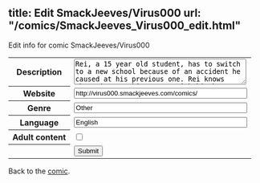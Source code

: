 title: Edit SmackJeeves/Virus000
url: "/comics/SmackJeeves_Virus000_edit.html"
---
Edit info for comic SmackJeeves/Virus000

<form name="comic" action="http://gaepostmail.appspot.com/comic/" method="post">
<table class="comicinfo">
<tr>
<th>Description</th><td><textarea name="description" cols="40" rows="3">Rei, a 15 year old student, has to switch to a new school because of an accident he caused at his previous one. Rei knows there is something wrong with him because everytime he's angry, any living thing he touches gets mysteriously ill. On Rei's first day at his new school, his bad luck lands him a detention and he ends up injuring himself on some misplaced equipment. Harumi, a girl in Rei's class, attempts to help him but backs off after seeing his wound heal itself before her eyes. Rei, not wanting to have this discovery spread, and not wanting to move schools again, decides that his only option is to make a deal and keep a sharp eye on Harumi, even if stalking is necessary. But, even with Rei's efforts to keep his ability secret, somehow people find out about it... These people call themselves &quot;viruses&quot; that have the intention to harm Rei for being the &quot;one of immortal blood&quot;. Due to the constant attacks, Rei and the friends he meets along the way search to find answers about Rei's past and why these &quot;viruses&quot; are after him. *** FB: https://www.facebook.com/virus000manga READ RIGHT TO LEFT &gt;Shounen &gt;Updates every Wednesday and Saturday :D</textarea></td>
</tr>
<tr>
<th>Website</th><td><input type="text" name="url" value="http://virus000.smackjeeves.com/comics/" size="40"/></td>
</tr>
<tr>
<th>Genre</th><td><input type="text" name="genre" value="Other" size="40"/></td>
</tr>
<tr>
<th>Language</th><td><input type="text" name="language" value="English" size="40"/></td>
</tr>
<tr>
<th>Adult content</th><td><input type="checkbox" name="adult" value="adult" /></td>
</tr>
<tr>
<th></th><td>
<input type="hidden" name="comic" value="SmackJeeves_Virus000" />
<input type="submit" name="submit" value="Submit" />
</td>
</tr>
</table>
</form>

Back to the [comic](SmackJeeves_Virus000.html).
